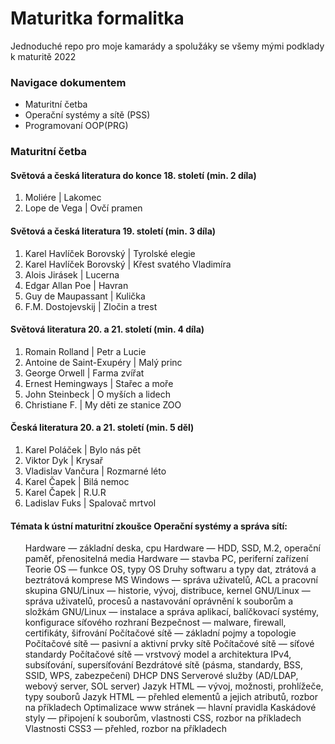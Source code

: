 # Maturitka formalitka
Jednoduché repo pro moje kamarády a spolužáky se všemy mými podklady k maturitě 2022

### Navigace dokumentem
<ul>
    <li>Maturitní četba</li>
    <li>Operační systémy a sítě (PSS)</li>
    <li>Programovaní OOP(PRG)</li>
</ul>

### Maturitní četba

#### Světová a česká literatura do konce 18. století (min. 2 díla)
<ol>
  <li>Moliére | Lakomec </li>
  <li>Lope de Vega | Ovčí pramen</li>
 </ol>

#### Světová a česká literatura 19. století (min. 3 díla)
 <ol>
 <li>Karel Havlíček Borovský | Tyrolské elegie</li>
  <li>Karel Havlíček Borovský | Křest svatého Vladimíra</li>
  <li>Alois Jirásek | Lucerna</li>
  <li>Edgar Allan Poe | Havran</li>
  <li>Guy de Maupassant | Kulička</li>
  <li>F.M. Dostojevskij | Zločin a trest</li>
  </ol>

#### Světová literatura 20. a 21. století (min. 4 díla)
  <ol>
  <li>Romain Rolland | Petr a Lucie</li>
  <li>Antoine de Saint-Exupéry | Malý princ</li>
  <li>George Orwell | Farma zvířat</li>
  <li>Ernest Hemingways | Stařec a moře</li>
  <li>John Steinbeck | O myších a lidech </li>
  <li>Christiane F. | My děti ze stanice ZOO</li>
  </ol>

#### Česká literatura 20. a 21. století (min. 5 děl)

  <ol>
  <li>Karel Poláček | Bylo nás pět</li>
  <li>Viktor Dyk | Krysař</li>
  <li>Vladislav Vančura | Rozmarné léto</li>
  <li>Karel Čapek | Bilá nemoc</li>
  <li>Karel Čapek | R.U.R</li>
  <li>Ladislav Fuks | Spalovač mrtvol</li>
  </ol>

####  Témata k ústní maturitní zkoušce Operační systémy a správa sítí:
<ol>
  Hardware — základní deska, cpu
  Hardware — HDD, SSD, M.2, operační paměť, přenositelná media
  Hardware — stavba PC, periferní zařízení
  Teorie OS — funkce OS, typy OS
  Druhy softwaru a typy dat, ztrátová a beztrátová komprese
  MS Windows — správa uživatelů, ACL a pracovní skupina
  GNU/Linux — historie, vývoj, distribuce, kernel
  GNU/Linux — správa uživatelů, procesů a nastavování oprávnění k souborům a složkám
  GNU/Linux — instalace a správa aplikací, balíčkovací systémy, konfigurace síťového rozhraní
  Bezpečnost — malware, firewall, certifikáty, šifrování
  Počítačové sítě — základní pojmy a topologie
  Počítačové sítě — pasivní a aktivní prvky sítě
  Počítačové sítě — síťové standardy
  Počítačové sítě — vrstvový model a architektura
  IPv4, subsíťování, supersíťování
  Bezdrátové sítě (pásma, standardy, BSS, SSID, WPS, zabezpečení)
  DHCP
  DNS
  Serverové služby (AD/LDAP, webový server, SOL server)
  Jazyk HTML — vývoj, možnosti, prohlížeče, typy souborů
  Jazyk HTML — přehled elementů a jejich atributů, rozbor na příkladech
  Optimalizace www stránek — hlavní pravidla
  Kaskádové styly — připojení k souborům, vlastnosti CSS, rozbor na příkladech
  Vlastnosti CSS3 — přehled, rozbor na příkladech
</ol>
